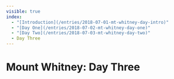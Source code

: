 ```yaml
---
visible: true
index: 
  - "[Introduction](/entries/2018-07-01-mt-whitney-day-intro)"
  - "[Day One](/entries/2018-07-02-mt-whitney-day-one)"
  - "[Day Two](/entries/2018-07-03-mt-whitney-day-two)"
  - Day Three
---
```


# Mount Whitney: Day Three


